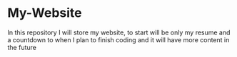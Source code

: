 # My-Website
In this repository I will store my website, to start will be only my resume and a countdown to when I plan to finish coding and it will have more content in the future
